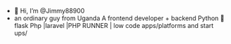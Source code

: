 - 👋 Hi, I’m @Jimmy88900
- an ordinary guy from Uganda 
A frontend developer + backend 
Python 🐍 flask 
Php |laravel |PHP RUNNER | low code apps/platforms and start ups/

